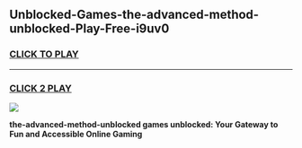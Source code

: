 
## Unblocked-Games-the-advanced-method-unblocked-Play-Free-i9uv0
<h3>
<a href="https://premium76.site?title=the-advanced-method-unblocked&ref=18A1">CLICK TO PLAY</a></h3>
<hr>

<h3>
<a href="https://premium76.site?title=the-advanced-method-unblocked&ref=18A1">CLICK 2 PLAY</a>
  
</h3>

<a href="https://premium76.site?title=the-advanced-method-unblocked&ref=18A1"><img src="https://clearcache.store/games.png"></a>


**the-advanced-method-unblocked games unblocked: Your Gateway to Fun and Accessible Online Gaming**

